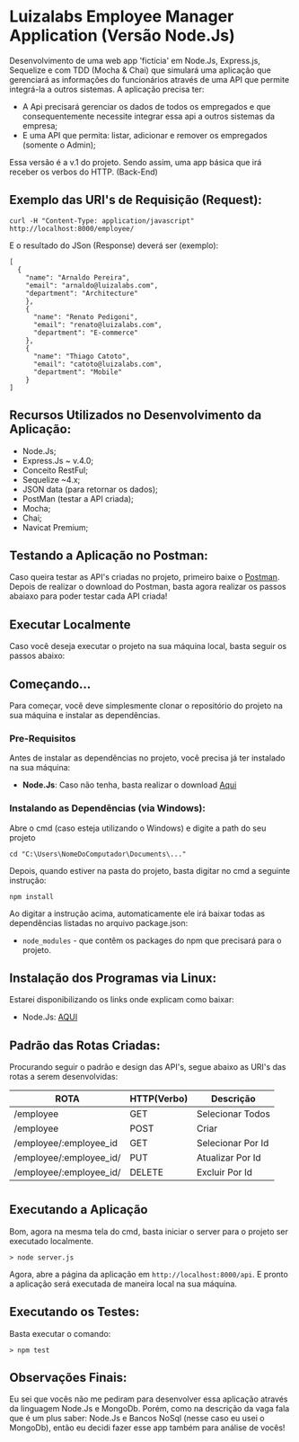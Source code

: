 # Luizalabs Employee Manager Application (Versão Node.Js)

Desenvolvimento de uma web app 'fictícia' em Node.Js, Express.js, Sequelize e com TDD (Mocha & Chai) 
que simulará uma aplicação que gerenciará as informações do funcionários através de uma API 
que permite integrá-la a outros sistemas. A aplicação precisa ter:

* A Api precisará gerenciar os dados de todos os empregados e que consequentemente necessite integrar essa api a outros sistemas da empresa;
* E uma API que permita: listar, adicionar e remover os empregados (somente o Admin);

Essa versão é a v.1 do projeto. Sendo assim, uma app básica que irá receber os verbos do HTTP. (Back-End)

## Exemplo das URI's de Requisição (Request):

```
curl -H "Content-Type: application/javascript" http://localhost:8000/employee/

```

E o resultado do JSon (Response) deverá ser (exemplo):

```
[
  {
    "name": "Arnaldo Pereira",
    "email": "arnaldo@luizalabs.com",
    "department": "Architecture"
    },
    {
      "name": "Renato Pedigoni",
      "email": "renato@luizalabs.com",
      "department": "E-commerce"
    },
    {
      "name": "Thiago Catoto",
      "email": "catoto@luizalabs.com",
      "department": "Mobile"
    }
]

```

## Recursos Utilizados no Desenvolvimento da Aplicação:

- Node.Js;
- Express.Js ~ v.4.0;
- Conceito RestFul;
- Sequelize ~4.x;
- JSON data (para retornar os dados);
- PostMan (testar a API criada);
- Mocha;
- Chai;
- Navicat Premium;

## Testando a Aplicação no Postman:

Caso queira testar as API's criadas no projeto, primeiro baixe o [Postman](https://chrome.google.com/webstore/detail/postman/fhbjgbiflinjbdggehcddcbncdddomop).
Depois de realizar o download do Postman, basta agora realizar os passos abaiaxo para 
poder testar cada API criada!


## Executar Localmente

Caso você deseja executar o projeto na sua máquina local, basta seguir os passos abaixo:

## Começando...

Para começar, você deve simplesmente clonar o repositório do projeto na sua máquina e instalar as dependências.

### Pre-Requisitos

Antes de instalar as dependências no projeto, você precisa já ter instalado na sua máquina:

* **Node.Js**: Caso não tenha, basta realizar o download [Aqui](https://nodejs.org/en/)


### Instalando as Dependências (via Windows): 

Abre o cmd (caso esteja utilizando o Windows) e digite a path do seu projeto

```
cd "C:\Users\NomeDoComputador\Documents\..."

```

Depois, quando estiver na pasta do projeto, basta digitar no cmd a seguinte instrução:

```
npm install

```

Ao digitar a instrução acima, automaticamente ele irá baixar todas as dependências listadas no arquivo package.json:

* `node_modules` - que contêm os packages do npm que precisará para o projeto.


## Instalação dos Programas via Linux:

Estarei disponibilizando os links onde explicam como baixar:

- Node.Js: [AQUI](https://nodejs.org/en/download/package-manager/)


## Padrão das Rotas Criadas: 

Procurando seguir o padrão e design das API's, segue abaixo as URI's das rotas a serem desenvolvidas:

 ROTA                      |     HTTP(Verbo)   |      Descrição        | 
-------------------------  | ----------------- | --------------------- | 
/employee                  |       GET         | Selecionar Todos      | 
/employee                  |       POST        | Criar                 | 
/employee/:employee_id     |       GET         | Selecionar Por Id     | 
/employee/:employee_id/    |       PUT         | Atualizar Por Id      |    
/employee/:employee_id/    |       DELETE      | Excluir Por Id        |

#
## Executando a Aplicação

Bom, agora na mesma tela do cmd, basta iniciar o server para o projeto ser executado localmente.

```
> node server.js

```


Agora, abre a página da aplicação em `http://localhost:8000/api`. E pronto a aplicação será executada de maneira local na sua máquina.        


## Executando os Testes:

Basta executar o comando:

```
> npm test

```


## Observações Finais:
Eu sei que vocês não me pediram para desenvolver essa aplicação através da linguagem Node.Js e MongoDb.
Porém, como na descrição da vaga fala que é um plus saber: Node.Js e Bancos NoSql (nesse caso eu usei o 
MongoDb), então eu decidi fazer esse app também para análise de vocês!

